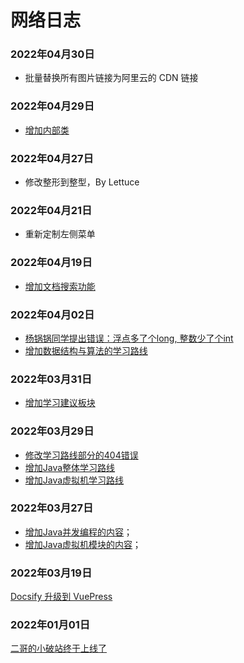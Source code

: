 # 网络日志

### 2022年04月30日

- 批量替换所有图片链接为阿里云的 CDN 链接

### 2022年04月29日

- [增加内部类](https://tobebetterjavaer.com/oo/inner-class.html)

### 2022年04月27日

- 修改整形到整型，By Lettuce

### 2022年04月21日

- 重新定制左侧菜单

### 2022年04月19日

- [增加文档搜索功能](https://mp.weixin.qq.com/s/JVdQj-Fl9RPjt4P0y5Ws8g)

### 2022年04月02日

- [杨锅锅同学提出错误：浮点多了个long, 整数少了个int](https://tobebetterjavaer.com/sidebar/sanfene/javase.html)
- [增加数据结构与算法的学习路线](https://tobebetterjavaer.com/xuexiluxian/algorithm.html)

### 2022年03月31日

- [增加学习建议板块](http://localhost:8080/home.html#学习建议)

### 2022年03月29日

- [修改学习路线部分的404错误](https://tobebetterjavaer.com/xuexiluxian/)
- [增加Java整体学习路线](https://tobebetterjavaer.com/xuexiluxian/java/yitiaolong.html)
- [增加Java虚拟机学习路线](https://tobebetterjavaer.com/xuexiluxian/java/jvm.html)

### 2022年03月27日

- [增加Java并发编程的内容](https://tobebetterjavaer.com/home.html#java并发编程)；
- [增加Java虚拟机模块的内容](https://tobebetterjavaer.com/home.html#java虚拟机)；


### 2022年03月19日

[Docsify 升级到 VuePress](https://mp.weixin.qq.com/s/cNtUmtVJsF0d6lQ26UFFOw)


### 2022年01月01日

[二哥的小破站终于上线了](https://mp.weixin.qq.com/s/NtOD5q95xPEs4aQpu4lGcg)